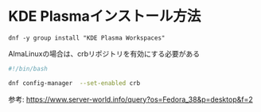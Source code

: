 # KDE Plasmaインストール方法

`dnf -y group install "KDE Plasma Workspaces"`

AlmaLinuxの場合は、crbリポジトリを有効にする必要がある

```bash
#!/bin/bash

dnf config-manager  --set-enabled crb
```

参考: <https://www.server-world.info/query?os=Fedora_38&p=desktop&f=2>
